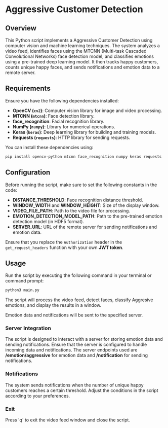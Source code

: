 # Aggressive Customer Detection 

## Overview

This Python script implements a Aggressive  Customer Detection  using computer vision and machine learning techniques. The system analyzes a video feed, identifies faces using the MTCNN (Multi-task Cascaded Convolutional Networks) face detection model, and classifies emotions using a pre-trained deep learning model. It then tracks happy customers, counts unique happy faces, and sends notifications and emotion data to a remote server.

## Requirements

Ensure you have the following dependencies installed:

- **OpenCV (`cv2`)**: Computer vision library for image and video processing.
- **MTCNN (`mtcnn`)**: Face detection library.
- **face_recognition**: Facial recognition library.
- **NumPy (`numpy`)**: Library for numerical operations.
- **Keras (`keras`)**: Deep learning library for building and training models.
- **Requests (`requests`)**: HTTP library for sending requests.

You can install these dependencies using:

```bash
pip install opencv-python mtcnn face_recognition numpy keras requests
```
## Configuration

Before running the script, make sure to set the following constants in the code:

- **DISTANCE_THRESHOLD**: Face recognition distance threshold.
- **WINDOW_WIDTH** and **WINDOW_HEIGHT**: Size of the display window.
- **VIDEO_FILE_PATH**: Path to the video file for processing.
- **EMOTION_DETECTION_MODEL_PATH**: Path to the pre-trained emotion detection model (in HDF5 format).
- **SERVER_URL**: URL of the remote server for sending notifications and emotion data.

Ensure that you replace the `Authorization` header in the `get_request_headers` function with your own **JWT token**.
## Usage

Run the script by executing the following command in your terminal or command prompt:

```bash
python3 main.py
```
The script will process the video feed, detect faces, classify Aggresive emotions, and display the results in a window.

Emotion data and notifications will be sent to the specified server.

### Server Integration
The script is designed to interact with a server for storing emotion data and sending notifications. Ensure that the server is configured to handle incoming data and notifications. The server endpoints used are **/emotion/aggressive** for emotion data and **/notification** for sending notifications.

### Notifications
The system sends notifications when the number of unique happy customers reaches a certain threshold. Adjust the conditions in the script according to your preferences.

### Exit
Press 'q' to exit the video feed window and close the script.

